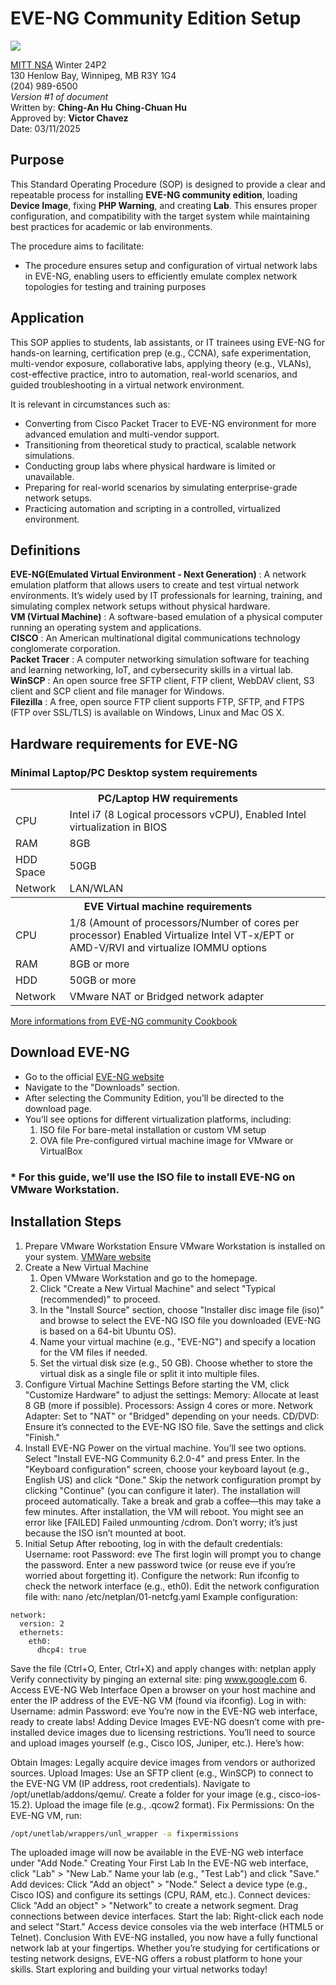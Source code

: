 #  EVE-NG Community Edition Setup
![](https://encrypted-tbn0.gstatic.com/images?q=tbn:ANd9GcTfl4UoFvHn9M4mdhpcJL_uAXgQ4WHNLbVNRkBRS8V0LDq0jITBZC12xwXaYbQ1TzTOOD8&usqp=CAU)

[MITT NSA](https://mitt.ca/programs/post-secondary-programs/2385/network-and-systems-administrator-diploma) Winter 24P2\
130 Henlow Bay, Winnipeg, MB R3Y 1G4\
(204) 989-6500\
*Version #1 of document*\
Written by:  **Ching-An Hu** **Ching-Chuan Hu**\
Approved by: **Victor Chavez**\
Date: 03/11/2025

## Purpose
This Standard Operating Procedure (SOP) is designed  to provide a clear and repeatable process for installing **EVE-NG community edition**, loading **Device Image**, fixing **PHP Warning**, and creating **Lab**. 
This ensures proper configuration, and compatibility with the target system while maintaining best practices for academic or lab environments.

The procedure aims to facilitate:
  * The procedure ensures setup and configuration of virtual network labs in EVE-NG, enabling users to efficiently emulate complex network topologies for testing and training purposes
  
    
## Application
This SOP applies to students, lab assistants, or IT trainees using EVE-NG for hands-on learning, certification prep (e.g., CCNA), safe experimentation, multi-vendor exposure, collaborative labs, applying theory (e.g., VLANs), cost-effective practice, intro to automation, real-world scenarios, and guided troubleshooting in a virtual network environment.

It is relevant in circumstances such as:
 * Converting from Cisco Packet Tracer to EVE-NG environment for more advanced emulation and multi-vendor support.
 * Transitioning from theoretical study to practical, scalable network simulations.
 * Conducting group labs where physical hardware is limited or unavailable.
 * Preparing for real-world scenarios by simulating enterprise-grade network setups.
 * Practicing automation and scripting in a controlled, virtualized environment.

## Definitions
**EVE-NG(Emulated Virtual Environment - Next Generation)** : A network emulation platform that allows users to create and test virtual network environments. It’s widely used by IT professionals for learning, training, and simulating complex network setups without physical hardware.\
**VM (Virtual Machine)** : A software-based emulation of a physical computer running an operating system and applications.\
**CISCO** : An American multinational digital communications technology conglomerate corporation.\
**Packet Tracer** : A computer networking simulation software for teaching and learning networking, IoT, and cybersecurity skills in a virtual lab.\
**WinSCP** : An open source free SFTP client, FTP client, WebDAV client, S3 client and SCP client and file manager for Windows.\
**Filezilla** : A free, open source FTP client supports FTP, SFTP, and FTPS (FTP over SSL/TLS) is available on Windows, Linux and Mac OS X.


## Hardware requirements for EVE-NG
### Minimal Laptop/PC Desktop system requirements
<table>
    <tr>
        <th colspan="2">PC/Laptop HW requirements</th>
    </tr>
    <tr>
        <td>CPU</td>
        <td>Intel i7 (8 Logical processors vCPU), Enabled Intel virtualization in BIOS</td>
    </tr>
    <tr>
        <td>RAM</td>
        <td>8GB</td>
    </tr>
    <tr>
        <td>HDD Space</td>
        <td>50GB</td>
    </tr>
    <tr>
        <td>Network</td>
        <td>LAN/WLAN</td>
    </tr>
    <tr>
        <th colspan="2">EVE Virtual machine requirements</th>
    </tr>
    <tr>
        <td>CPU</td>
        <td>1/8 (Amount of processors/Number of cores per processor) Enabled Virtualize Intel VT-x/EPT or AMD-V/RVI and virtualize IOMMU options</td>
    </tr>
    <tr>
        <td>RAM</td>
        <td>8GB or more</td>
    </tr>
    <tr>
        <td>HDD</td>
        <td>50GB or more</td>
    </tr>
    <tr>
        <td>Network</td>
        <td>VMware NAT or Bridged network adapter</td>
    </tr>
</table>

[More informations from EVE-NG community Cookbook](https://www.eve-ng.net/index.php/documentation/community-cookbook/)

## Download EVE-NG
* Go to the official [EVE-NG website](https://www.eve-ng.net/)
* Navigate to the "Downloads" section.
* After selecting the Community Edition, you’ll be directed to the download page.
* You’ll see options for different virtualization platforms, including:
  1. ISO file  For bare-metal installation or custom VM setup 
  2. OVA file  Pre-configured virtual machine image for VMware or VirtualBox 
### * For this guide, we’ll use the ISO file to install EVE-NG on VMware Workstation.

## Installation Steps
1. Prepare VMware Workstation
Ensure VMware Workstation is installed on your system. [VMWare website](https://support.broadcom.com/group/ecx/productdownloads?subfamily=VMware+Workstation+Pro)
2. Create a New Virtual Machine
   1. Open VMware Workstation and go to the homepage.
   2. Click "Create a New Virtual Machine" and select "Typical (recommended)" to proceed.
   3. In the "Install Source" section, choose "Installer disc image file (iso)" and browse to select the EVE-NG ISO file you downloaded (EVE-NG is based on a 64-bit Ubuntu OS).
   4. Name your virtual machine (e.g., "EVE-NG") and specify a location for the VM files if needed.
   5. Set the virtual disk size (e.g., 50 GB). Choose whether to store the virtual disk as a single file or split it into multiple files.
3. Configure Virtual Machine Settings
Before starting the VM, click "Customize Hardware" to adjust the settings:
Memory: Allocate at least 8 GB (more if possible).
Processors: Assign 4 cores or more.
Network Adapter: Set to "NAT" or "Bridged" depending on your needs.
CD/DVD: Ensure it’s connected to the EVE-NG ISO file.
Save the settings and click "Finish."
4. Install EVE-NG
Power on the virtual machine.
You’ll see two options. Select "Install EVE-NG Community 6.2.0-4" and press Enter.
In the "Keyboard configuration" screen, choose your keyboard layout (e.g., English US) and click "Done."
Skip the network configuration prompt by clicking "Continue" (you can configure it later).
The installation will proceed automatically. Take a break and grab a coffee—this may take a few minutes.
After installation, the VM will reboot. You might see an error like [FAILED] Failed unmounting /cdrom. Don’t worry; it’s just because the ISO isn’t mounted at boot.
5. Initial Setup
After rebooting, log in with the default credentials:
Username: root
Password: eve
The first login will prompt you to change the password. Enter a new password twice (or reuse eve if you’re worried about forgetting it).
Configure the network:
Run ifconfig to check the network interface (e.g., eth0).
Edit the network configuration file with: nano /etc/netplan/01-netcfg.yaml
Example configuration:
```
network:
  version: 2
  ethernets:
    eth0:
      dhcp4: true
```
Save the file (Ctrl+O, Enter, Ctrl+X) and apply changes with: netplan apply
Verify connectivity by pinging an external site: ping www.google.com
6. Access EVE-NG Web Interface
Open a browser on your host machine and enter the IP address of the EVE-NG VM (found via ifconfig).
Log in with:
Username: admin
Password: eve
You’re now in the EVE-NG web interface, ready to create labs!
Adding Device Images
EVE-NG doesn’t come with pre-installed device images due to licensing restrictions. You’ll need to source and upload images yourself (e.g., Cisco IOS, Juniper, etc.). Here’s how:

Obtain Images: Legally acquire device images from vendors or authorized sources.
Upload Images:
Use an SFTP client (e.g., WinSCP) to connect to the EVE-NG VM (IP address, root credentials).
Navigate to /opt/unetlab/addons/qemu/.
Create a folder for your image (e.g., cisco-ios-15.2).
Upload the image file (e.g., .qcow2 format).
Fix Permissions: On the EVE-NG VM, run:
```bash
/opt/unetlab/wrappers/unl_wrapper -a fixpermissions
```
The uploaded image will now be available in the EVE-NG web interface under "Add Node."
Creating Your First Lab
In the EVE-NG web interface, click "Lab" > "New Lab."
Name your lab (e.g., "Test Lab") and click "Save."
Add devices:
Click "Add an object" > "Node."
Select a device type (e.g., Cisco IOS) and configure its settings (CPU, RAM, etc.).
Connect devices:
Click "Add an object" > "Network" to create a network segment.
Drag connections between device interfaces.
Start the lab:
Right-click each node and select "Start."
Access device consoles via the web interface (HTML5 or Telnet).
Conclusion
With EVE-NG installed, you now have a fully functional network lab at your fingertips. Whether you’re studying for certifications or testing network designs, EVE-NG offers a robust platform to hone your skills. Start exploring and building your virtual networks today!
